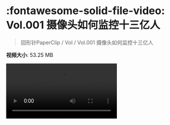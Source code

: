 # :fontawesome-solid-file-video: Vol.001 摄像头如何监控十三亿人

> 回形针PaperClip / Vol / Vol.001 摄像头如何监控十三亿人

**视频大小**: 53.25 MB

<div class="video"><video src="https://file.hsyhx.top/archive/PaperClip/Vol/001.mp4" controls preload>🤔 您的浏览器不支持 video 标签</video></div>